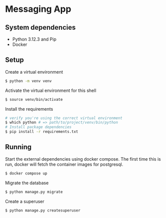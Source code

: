 # Messaging App

## System dependencies
* Python 3.12.3 and Pip
* Docker

## Setup

Create a virtual environment
```bash
$ python -m venv venv
```

Activate the virtual environment for this shell
```bash
$ source venv/bin/activate
```

Install the requirements
```bash
# verify you're using the correct virtual environment
$ which python # => path/to/project/venv/bin/python
# Install package dependencies
$ pip install -r requirements.txt
```

## Running

Start the external dependencies using docker compose. The first time this is run, docker will fetch the container
images for postgresql.
```bash
$ docker compose up
```

Migrate the database
```bash
$ python manage.py migrate
```

Create a superuser
```bash
$ python manage.py createsuperuser
```
